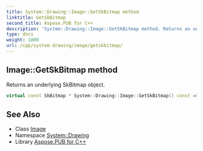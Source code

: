 ```yaml
---
title: System::Drawing::Image::GetSkBitmap method
linktitle: GetSkBitmap
second_title: Aspose.PUB for C++
description: 'System::Drawing::Image::GetSkBitmap method. Returns an underlying SkBitmap object in C++.'
type: docs
weight: 1800
url: /cpp/system.drawing/image/getskbitmap/
---
```

## Image::GetSkBitmap method


Returns an underlying SkBitmap object.

```cpp
virtual const SkBitmap * System::Drawing::Image::GetSkBitmap() const =0
```

## See Also

* Class [Image](../)
* Namespace [System::Drawing](../../)
* Library [Aspose.PUB for C++](../../../)
